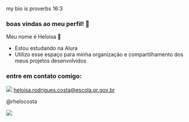 my bio is proverbs 16:3
### boas vindas ao meu perfil! 💛
Meu nome é Heloisa 💜

- Estou estudando na Alura
- Utilizo esse espaço para minha organização e compartilhamento dos meus projetos desenvolvidos


### entre em contato comigo: 

![](https://img.shields.io/badge/Instagram-E4405F?style=for-the-badge&logo=instagram&logoColor=white)
heloisa.rodrigues.costa@escola.pr.gov.br

@rhelocosta

![](https://media.tumblr.com/tumblr_lf3gf8kqZ11qeomz1.gif)
